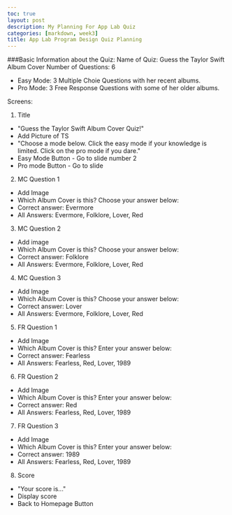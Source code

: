 ```yaml
---
toc: true
layout: post
description: My Planning For App Lab Quiz
categories: [markdown, week3]
title: App Lab Program Design Quiz Planning
---
```


###Basic Information about the Quiz: 
Name of Quiz: Guess the Taylor Swift Album Cover 
Number of Questions: 6
- Easy Mode: 3 Multiple Choie Questions with her recent albums. 
- Pro Mode: 3 Free Response Questions with some of her older albums.

Screens: 
1. Title
  - "Guess the Taylor Swift Album Cover Quiz!"
  - Add Picture of TS 
  - "Choose a mode below. Click the easy mode if your knowledge is limited. Click on the pro mode if you dare."
  - Easy Mode Button - Go to slide number 2
  - Pro mode Button - Go to slide 

2. MC Question 1
  - Add Image 
  - Which Album Cover is this? Choose your answer below: 
  - Correct answer: Evermore 
  - All Answers: Evermore, Folklore, Lover, Red

3. MC Question 2
  - Add image
  - Which Album Cover is this? Choose your answer below: 
  - Correct answer: Folklore
  - All Answers: Evermore, Folklore, Lover, Red

4. MC Question 3
  - Add Image
  - Which Album Cover is this? Choose your answer below: 
  - Correct answer: Lover
  - All Answers: Evermore, Folklore, Lover, Red

5. FR Question 1
  - Add Image 
  - Which Album Cover is this? Enter your answer below: 
  - Correct answer: Fearless
  - All Answers: Fearless, Red, Lover, 1989

6. FR Question 2
  - Add Image 
  - Which Album Cover is this? Enter your answer below: 
  - Correct answer: Red
  - All Answers: Fearless, Red, Lover, 1989

7. FR Question 3
  - Add Image 
  - Which Album Cover is this? Enter your answer below: 
  - Correct answer: 1989
  - All Answers: Fearless, Red, Lover, 1989
  
8. Score
  - "Your score is..."
  - Display score 
  - Back to Homepage Button
